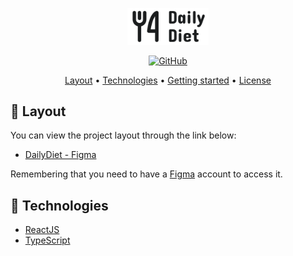 <p align="center">
  <picture>
    <source media="(prefers-color-scheme: dark)" srcset="./.github/logo-dark.svg">
    <img alt="Text changing depending on mode. Light: 'So light!' Dark: 'So dark!'" width="130" src="./.github/logo-light.svg">
  </picture>
</p>

<p align="center">
  <a href="LICENSE"><img alt="GitHub" src="https://img.shields.io/github/license/EliasGcf/daily-diet?color=%239694F5"></a>
</p>

<p align="center">
  <a href="#-layout">Layout</a> •
  <a href="#-technologies">Technologies</a> •
  <a href="#-getting-started">Getting started</a> •
  <a href="#-license">License</a>
</p>

## 🔖 Layout

You can view the project layout through the link below:

- [DailyDiet - Figma](https://www.figma.com/community/file/1218573349379609244)

Remembering that you need to have a [Figma](http://figma.com) account to access it.

## 🚀 Technologies

- [ReactJS](https://reactjs.org/)
- [TypeScript](https://www.typescriptlang.org/)
